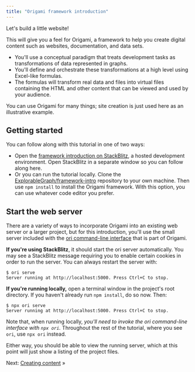 ```yaml
---
title: "Origami framework introduction"
---
```


Let's build a little website!

This will give you a feel for Origami, a framework to help you create digital content such as websites, documentation, and data sets.

- You'll use a conceptual paradigm that treats development tasks as transformations of data represented in graphs.
- You'll define and orchestrate these transformations at a high level using Excel-like formulas.
- The formulas will transform real data and files into virtual files containing the HTML and other content that can be viewed and used by your audience.

You can use Origami for many things; site creation is just used here as an illustrative example.

## Getting started

You can follow along with this tutorial in one of two ways:

- Open the [framework introduction on StackBlitz](https://stackblitz.com/github/ExplorableGraph/framework-intro), a hosted development environment. Open StackBlitz in a separate window so you can follow along here.
- Or you can run the tutorial locally. Clone the [ExplorableGraph/framework-intro](https://github.com/ExplorableGraph/framework-intro) repository to your own machine. Then use `npm install` to install the Origami framework. With this option, you can use whatever code editor you prefer.

## Start the web server

There are a variety of ways to incorporate Origami into an existing web server or a larger project, but for this introduction, you'll use the small server included with the [ori command-line interface](/cli) that is part of Origami.

**If you're using StackBlitz**, it should start the ori server automatically. You may see a StackBlitz message requiring you to enable certain cookies in order to run the server. You can always restart the server with:

```console
$ ori serve
Server running at http://localhost:5000. Press Ctrl+C to stop.
```

**If you're running locally,** open a terminal window in the project's root directory. If you haven't already run `npm install`, do so now. Then:

```console
$ npx ori serve
Server running at http://localhost:5000. Press Ctrl+C to stop.
```

Note that, when running locally, _you'll need to invoke the ori command-line interface with `npx ori`._ Throughout the rest of the tutorial, where you see `ori`, use `npx ori` instead.

Either way, you should be able to view the running server, which at this point will just show a listing of the project files.

Next: [Creating content](intro1.html) »
